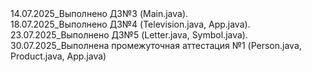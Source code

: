 <div>14.07.2025_Выполнено ДЗ№3 (Main.java). </div>
<div>18.07.2025_Выполнено ДЗ№4 (Television.java, App.java).</div>
<div>23.07.2025_Выполнено ДЗ№5 (Letter.java, Symbol.java).</div>
<div>30.07.2025_Выполнена промежуточная аттестация №1 (Person.java, Product.java, App.java)</div>